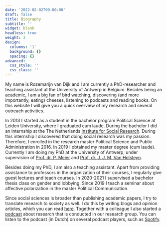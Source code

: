```yaml
---
date: '2022-02-02T00:00:00'
draft: false
title: Biography
subtitle: ''
widget: blank
headless: true
weight: 3
design:
  columns: '1'
  background: {}
  spacing: {}
advanced:
  css_style: ''
  css_class: ''
---
```


My name is Rozemarijn van Dijk and I am currently a PhD-researcher and teaching assistant at the University of Antwerp in Belgium. Besides being an academic, I am a big fan of bird watching, discovering (and more importantly, eating) cheeses, listening to podcasts and reading books. On this website I will give you a quick overview of my research and several outreach activities.  

In 2013 I started as a student in the bachelor program Political Science at Leiden University, where I graduated cum laude. During the bachelor I did an internship at the The Netherlands [Institute for Social Research](https://english.scp.nl/). During this internship I discovered that doing social research was my passion. Therefore, I enrolled in the research master Political Science and Public Administration in 2016. In 2019 I obtained my master degree (cum laude). Currently I am doing my PhD at the University of Antwerp, under supervision of [Prof. dr. P. Meier](https://www.uantwerpen.be/nl/personeel/petra-meier/) and [Prof. dr. J. J. M. Van Holsteyn](https://www.universiteitleiden.nl/medewerkers/joop-van-holsteijn#tab-1).

Besides doing my PhD, I am also a teaching assistant. Apart from providing assistance to professors in the organization of their courses, I regularly give guest lectures and teach courses. In 2020-2021 I supervised a bachelor thesis class on gender and lobbying. Since 2019 I teach a seminar about affective polarization in the master Political Communication. 

Since social sciences is broader than publishing academic papers, I try to translate research to society as well. I do this by writing blogs and opinion articles, which you can read [here](/blogs). Together with a colleague I also started a [podcast](/content/home/podcast) about research that is conducted in our research group. You can listen to the podcast (in Dutch) on several podcast players, such as [Spotify](https://open.spotify.com/show/5Zcl08yq5dCD9lnIjATF5x?si=3c4326e136ba4e8a). 
